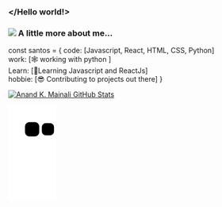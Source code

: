 ### </Hello world!>

### <img src="https://media.giphy.com/media/VgCDAzcKvsR6OM0uWg/giphy.gif" width="50"> A little more about me...  

const santos = {
   code: [Javascript, React, HTML, CSS, Python]<br>
   work: [🕸️ working with python ]<br>
   Learn: [🌴Learning Javascript and ReactJs]  
   hobbie: [😎 Contributing to projects out there]
  }
  
  
[![Anand K. Mainali GitHub Stats](https://github-readme-stats.vercel.app/api?username=anandmainali&show_icons=true&count_private=true)](https://github.com/anandmainali)

![snake gif](https://github.com/Formandodev/Formandodev/blob/output/github-contribution-grid-snake.svg)
  

